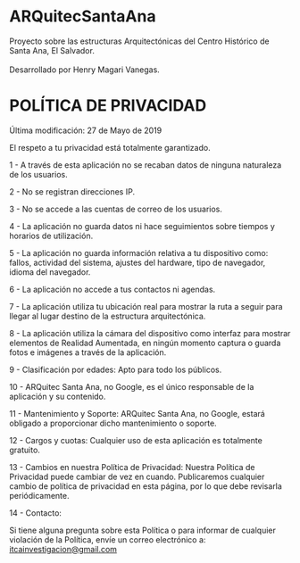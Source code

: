 # ARQuitecSantaAna
Proyecto sobre las estructuras Arquitectónicas del Centro Histórico de Santa Ana, El Salvador.<br><br>
Desarrollado por Henry Magari Vanegas.

# POLÍTICA DE PRIVACIDAD

Última modificación: 27 de Mayo de 2019

El respeto a tu privacidad está totalmente garantizado.

1 - A través de esta aplicación no se recaban datos de ninguna naturaleza de los usuarios.

2 - No se registran direcciones IP.

3 - No se accede a las cuentas de correo de los usuarios.

4 - La aplicación no guarda datos ni hace seguimientos sobre tiempos y horarios de utilización.

5 - La aplicación no guarda información relativa a tu dispositivo como: fallos, actividad del sistema, ajustes del hardware, tipo de navegador, idioma del navegador.

6 - La aplicación no accede a tus contactos ni agendas.

7 - La aplicación utiliza tu ubicación real para mostrar la ruta a seguir para llegar al lugar destino de la estructura arquitectónica.

8 - La aplicación utiliza la cámara del dispositivo como interfaz para mostrar elementos de Realidad Aumentada, en ningún momento captura o guarda fotos e imágenes a través de la aplicación.

9 - Clasificación por edades: Apto para todo los públicos.

10 - ARQuitec Santa Ana, no Google, es el único responsable de la aplicación y su contenido.

11 - Mantenimiento y Soporte: ARQuitec Santa Ana, no Google, estará obligado a proporcionar dicho mantenimiento o soporte.

12 - Cargos y cuotas: Cualquier uso de esta aplicación es totalmente gratuito.

13 - Cambios en nuestra Política de Privacidad: Nuestra Política de Privacidad puede cambiar de vez en cuando. Publicaremos cualquier cambio de política de privacidad en esta página, por lo que debe revisarla periódicamente.

14 - Contacto:

Si tiene alguna pregunta sobre esta Política o para informar de cualquier violación de la Política, envíe un correo electrónico a: itcainvestigacion@gmail.com

